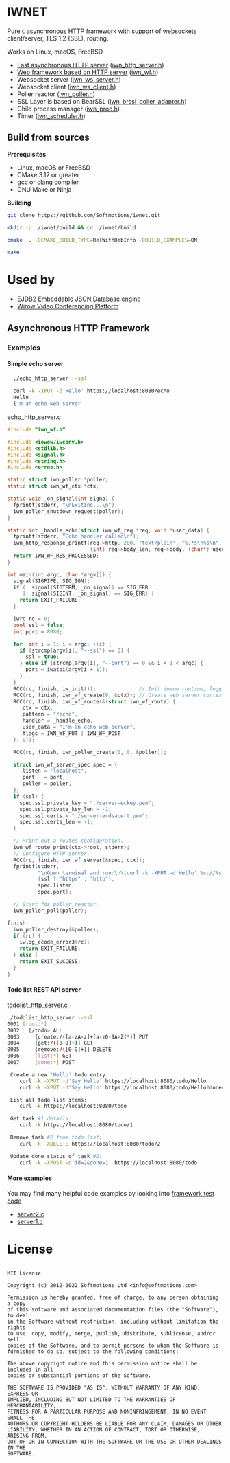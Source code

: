 # IWNET

Pure `C` asynchronous HTTP framework with support of websockets client/server, TLS 1.2 (SSL), routing.

Works on Linux, macOS, FreeBSD

* [Fast asynchronous HTTP server](./src/http) ([iwn_http_server.h](./src/http/iwn_http_server.h))
* [Web framework based on HTTP server](./src/http) ([iwn_wf.h](./src/http/iwn_wf.h))   
* Websocket server ([iwn_ws_server.h](./src/ws/iwn_ws_server.h))
* Websocket client ([iwn_ws_client.h](./src/ws/iwn_ws_client.h))
* Poller reactor ([iwn_poller.h](./src/poller/iwn_poller.h))
* SSL Layer is based on BearSSL ([iwn_brssl_poller_adapter.h](./src/ssl/iwn_brssl_poller_adapter.h))
* Child process manager ([iwn_proc.h](./src/poller/iwn_proc.h))
* Timer ([iwn_scheduler.h](./src/poller/iwn_scheduler.h))

## Build from sources

**Prerequisites**

* Linux, macOS or FreeBSD
* CMake 3.12 or greater
* gcc or clang compiler 
* GNU Make or Ninja 

**Building**

```sh
git clone https://github.com/Softmotions/iwnet.git

mkdir -p ./iwnet/build && cd ./iwnet/build

cmake .. -DCMAKE_BUILD_TYPE=RelWithDebInfo -DBUILD_EXAMPLES=ON

make 
```

# Used by

* [EJDB2 Embeddable JSON Database engine](https://ejdb.org)
* [Wirow Video Conferencing Platform](https://wirow.io)





## Asynchronous HTTP Framework

### Examples
#### Simple echo server

```sh
  ./echo_http_server --ssl
 
  curl -k -XPUT -d'Hello' https://localhost:8080/echo
  Hello
  I'm an echo web server
```

echo_http_server.c

```c
#include "iwn_wf.h"

#include <iowow/iwconv.h>
#include <stdlib.h>
#include <signal.h>
#include <string.h>
#include <errno.h>

static struct iwn_poller *poller;
static struct iwn_wf_ctx *ctx;

static void _on_signal(int signo) {
  fprintf(stderr, "\nExiting...\n");
  iwn_poller_shutdown_request(poller);
}

static int _handle_echo(struct iwn_wf_req *req, void *user_data) {
  fprintf(stderr, "Echo handler called\n");
  iwn_http_response_printf(req->http, 200, "text/plain", "%.*s\n%s\n",
                           (int) req->body_len, req->body, (char*) user_data);
  return IWN_WF_RES_PROCESSED;
}

int main(int argc, char *argv[]) {
  signal(SIGPIPE, SIG_IGN);
  if (  signal(SIGTERM, _on_signal) == SIG_ERR
     || signal(SIGINT, _on_signal) == SIG_ERR) {
    return EXIT_FAILURE;
  }

  iwrc rc = 0;
  bool ssl = false;
  int port = 8080;

  for (int i = 1; i < argc; ++i) {
    if (strcmp(argv[i], "--ssl") == 0) {
      ssl = true;
    } else if (strcmp(argv[i], "--port") == 0 && i + 1 < argc) {
      port = iwatoi(argv[i + 1]);
    }
  }
  RCC(rc, finish, iw_init());              // Init iowow runtime, logging, etc..
  RCC(rc, finish, iwn_wf_create(0, &ctx)); // Create web server context
  RCC(rc, finish, iwn_wf_route(&(struct iwn_wf_route) {
    .ctx = ctx,
    .pattern = "/echo",
    .handler = _handle_echo,
    .user_data = "I'm an echo web server",
    .flags = IWN_WF_PUT | IWN_WF_POST
  }, 0));

  RCC(rc, finish, iwn_poller_create(0, 0, &poller));

  struct iwn_wf_server_spec spec = {
    .listen = "localhost",
    .port   = port,
    .poller = poller,
  };
  if (ssl) {
    spec.ssl.private_key = "./server-eckey.pem";
    spec.ssl.private_key_len = -1;
    spec.ssl.certs = "./server-ecdsacert.pem";
    spec.ssl.certs_len = -1;
  }

  // Print out a routes configuration.
  iwn_wf_route_print(ctx->root, stderr);
  // Configure HTTP server.
  RCC(rc, finish, iwn_wf_server(&spec, ctx));
  fprintf(stderr,
          "\nOpen terminal and run:\n\tcurl -k -XPUT -d'Hello' %s://%s:%d\n",
          (ssl ? "https" : "http"),
          spec.listen,
          spec.port);

  // Start fds poller reactor.
  iwn_poller_poll(poller);

finish:
  iwn_poller_destroy(&poller);
  if (rc) {
    iwlog_ecode_error3(rc);
    return EXIT_FAILURE;
  } else {
    return EXIT_SUCCESS;
  }
}
```

#### Todo list REST API server

[todolist_http_server.c](https://github.com/Softmotions/iwnet/tree/master/src/http/examples/todolist_http_server.c)

```sh
./todolist_http_server --ssl
0001 [root:*] 
0002   [/todo> ALL
0003     {create:/([a-zA-z]+[a-z0-9A-Z]*)] PUT
0004     {get:/([0-9]+)] GET
0005     {remove:/([0-9]+)] DELETE
0006     [list:*] GET
0007     [done:*] POST

 Create a new 'Hello' todo entry:
	curl -k -XPUT -d'Say Hello' https://localhost:8080/todo/Hello
	curl -k -XPUT -d'Say Hello' https://localhost:8080/todo/Hello?done=1

 List all todo list items:
	curl -k https://localhost:8080/todo

 Get task #1 details:
	curl -k https://localhost:8080/todo/1

 Remove task #2 from todo list:
	curl -k -XDELETE https://localhost:8080/todo/2

 Update done status of task #2:
	curl -k -XPOST -d'id=2&done=1' https://localhost:8080/todo
```

#### More examples 

You may find many helpful code examples by looking into 
[framework test code](https://github.com/Softmotions/iwnet/tree/master/src/http/tests)

* [server2.c](https://github.com/Softmotions/iwnet/tree/master/src/http/tests/server2.c)
* [server1.c](https://github.com/Softmotions/iwnet/tree/master/src/http/tests/server1.c)


# License

```

MIT License

Copyright (c) 2012-2022 Softmotions Ltd <info@softmotions.com>

Permission is hereby granted, free of charge, to any person obtaining a copy
of this software and associated documentation files (the "Software"), to deal
in the Software without restriction, including without limitation the rights
to use, copy, modify, merge, publish, distribute, sublicense, and/or sell
copies of the Software, and to permit persons to whom the Software is
furnished to do so, subject to the following conditions:

The above copyright notice and this permission notice shall be included in all
copies or substantial portions of the Software.

THE SOFTWARE IS PROVIDED "AS IS", WITHOUT WARRANTY OF ANY KIND, EXPRESS OR
IMPLIED, INCLUDING BUT NOT LIMITED TO THE WARRANTIES OF MERCHANTABILITY,
FITNESS FOR A PARTICULAR PURPOSE AND NONINFRINGEMENT. IN NO EVENT SHALL THE
AUTHORS OR COPYRIGHT HOLDERS BE LIABLE FOR ANY CLAIM, DAMAGES OR OTHER
LIABILITY, WHETHER IN AN ACTION OF CONTRACT, TORT OR OTHERWISE, ARISING FROM,
OUT OF OR IN CONNECTION WITH THE SOFTWARE OR THE USE OR OTHER DEALINGS IN THE
SOFTWARE.

```

